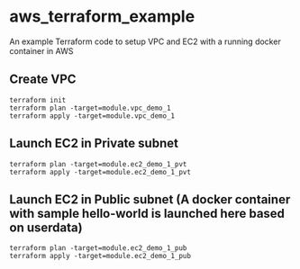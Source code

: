 # aws_terraform_example
An example Terraform code to setup VPC and EC2 with a running docker container in AWS

## Create VPC
```
terraform init
terraform plan -target=module.vpc_demo_1
terraform apply -target=module.vpc_demo_1
```

## Launch EC2 in Private subnet
```
terraform plan -target=module.ec2_demo_1_pvt
terraform apply -target=module.ec2_demo_1_pvt
```

## Launch EC2 in Public subnet (A docker container with sample hello-world is launched here based on userdata)
```
terraform plan -target=module.ec2_demo_1_pub
terraform apply -target=module.ec2_demo_1_pub
```
